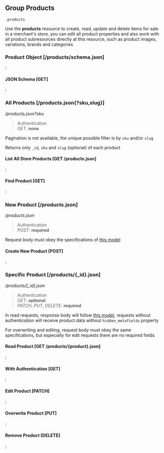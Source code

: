 ## Group Products

`.products`

Use the **products** resource to create, read, update and delete items for sale in
a merchant's store, you can edit all product properties and also work with all
product subresources directly at this resource, such as product images, variations, brands and categories

### Product Object [/products/schema.json]

:[](.product-object.apib)

#### JSON Schema [GET]

:[](.json-schema.apib)

### All Products [/products.json{?sku,slug}]

*/products.json?sku*

> Authentication<br>_GET_: **none**

Pagination is not available, the unique possible filter is by `sku` and/or `slug`

Returns only `_id`, `sku` and `slug` (optional) of each product

#### List All Store Products [GET /products.json]

:[](.list-all-store-products.apib)

#### Find Product [GET]

:[](.find-product.apib)

### New Product [/products.json]

*/products.json*

> Authentication<br>_POST_: **required**

Request body must obey the specifications of
[this model](#reference/products/product-object)

#### Create New Product [POST]

:[](.create-new-product.apib)

### Specific Product [/products/{_id}.json]

*/products/[_id].json*

> Authentication<br>_GET_: **optional**<br>_PATCH_, _PUT_, _DELETE_: **required**

In read requests, response body will follow
[this model](#reference/products/product-object),
requests without authentication will receive product data without `hidden_metafields` property

For overwriting and editing, request body must obey the same specifications,
but especially for edit requests there are no required fields

#### Read Product [GET /products/{product}.json]

:[](.read-product.apib)

#### With Authentication [GET]

:[](.with-authentication.apib)

#### Edit Product [PATCH]

:[](.edit-product.apib)

#### Overwrite Product [PUT]

:[](.overwrite-product.apib)

#### Remove Product [DELETE]

:[](.remove-product.apib)
